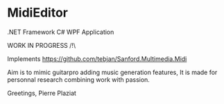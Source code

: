 # MidiEditor

.NET Framework C# WPF Application

WORK IN PROGRESS /!\

Implements https://github.com/tebjan/Sanford.Multimedia.Midi

Aim is to mimic guitarpro adding music generation features,
It is made for personnal research combining work with passion.


Greetings,
Pierre Plaziat 
